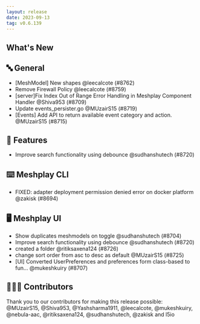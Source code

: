 ```yaml
---
layout: release
date: 2023-09-13
tag: v0.6.139
---
```


## What's New
## 🔤 General
- [MeshModel] New shapes @leecalcote (#8762)
- Remove Firewall Policy @leecalcote (#8759)
- [server]Fix Index Out of Range Error Handling in Meshplay Component Handler @Shiva953 (#8709)
- Update events_persister.go @MUzairS15 (#8719)
- [Events] Add API to return available event category and action. @MUzairS15 (#8715)

## 🚀 Features

- Improve search functionality using debounce @sudhanshutech (#8720)

## ⌨️ Meshplay CLI

- FIXED: adapter deployment permission denied error on docker platform @zakisk (#8694)

## 🖥 Meshplay UI

- Show duplicates meshmodels on toggle @sudhanshutech (#8704)
- Improve search functionality using debounce @sudhanshutech (#8720)
- created a folder @ritiksaxena124 (#8726)
- change sort order from asc to desc as default @MUzairS15 (#8725)
- [UI] Converted UserPreferences and preferences form class-based to fun… @mukeshkuiry (#8707)

## 👨🏽‍💻 Contributors

Thank you to our contributors for making this release possible:
@MUzairS15, @Shiva953, @Yashsharma1911, @leecalcote, @mukeshkuiry, @nebula-aac, @ritiksaxena124, @sudhanshutech, @zakisk and l5io
